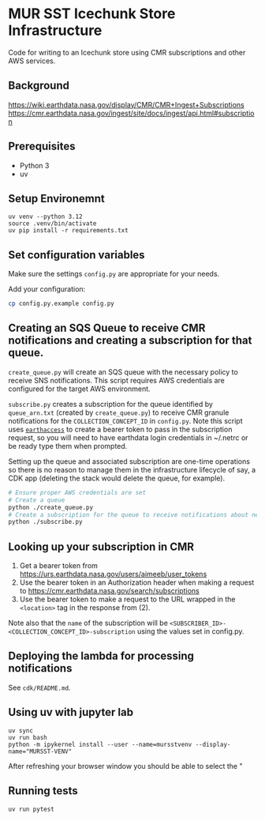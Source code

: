 # MUR SST Icechunk Store Infrastructure

Code for writing to an Icechunk store using CMR subscriptions and other AWS services.

## Background

https://wiki.earthdata.nasa.gov/display/CMR/CMR+Ingest+Subscriptions
https://cmr.earthdata.nasa.gov/ingest/site/docs/ingest/api.html#subscription

## Prerequisites

- Python 3
- uv

## Setup Environemnt

```
uv venv --python 3.12
source .venv/bin/activate
uv pip install -r requirements.txt
```

## Set configuration variables

Make sure the settings `config.py` are appropriate for your needs.

Add your configuration:

```sh
cp config.py.example config.py
```

## Creating an SQS Queue to receive CMR notifications and creating a subscription for that queue.

`create_queue.py` will create an SQS queue with the necessary policy to receive SNS notifications. This script requires AWS credentials are configured for the target AWS environment.

`subscribe.py` creates a subscription for the queue identified by `queue_arn.txt` (created by `create_queue.py`) to receive CMR granule notifications for the `COLLECTION_CONCEPT_ID` in `config.py`. Note this script uses [`earthaccess`](https://earthaccess.readthedocs.io) to create a bearer token to pass in the subscription request, so you will need to have earthdata login credentials in ~/.netrc or be ready type them when prompted.

Setting up the queue and associated subscription are one-time operations so there is no reason to manage them in the infrastructure lifecycle of say, a CDK app (deleting the stack would delete the queue, for example). 

```sh
# Ensure proper AWS credentials are set
# Create a queue
python ./create_queue.py
# Create a subscription for the queue to receive notifications about new collection granules
python ./subscribe.py
```

## Looking up your subscription in CMR

1. Get a bearer token from https://urs.earthdata.nasa.gov/users/aimeeb/user_tokens
2. Use the bearer token in an Authorization header when making a request to https://cmr.earthdata.nasa.gov/search/subscriptions
3. Use the bearer token to make a request to the URL wrapped in the `<location>` tag in the response from (2).

Note also that the `name` of the subscription will be `<SUBSCRIBER_ID>-<COLLECTION_CONCEPT_ID>-subscription` using the values set in config.py. 

## Deploying the lambda for processing notifications

See `cdk/README.md`.

## Using uv with jupyter lab
```
uv sync
uv run bash
python -m ipykernel install --user --name=mursstvenv --display-name="MURSST-VENV"
```
After refreshing your browser window you should be able to select the "

## Running tests

```
uv run pytest
```